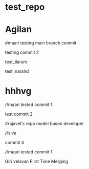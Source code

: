 # test_repo
# Agilan

#maari
testing main branch commit

testing commit 2

test_ilarum

test_narahd

hhhvg
=======

//maari tested commit 1

test commit 2

#rajavel's repo
model based developer


//siva 

commit 4

//maari 
tested commit 1

Giri velavan First Time Merging